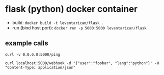 # flask (python) docker container
* build: `docker build -t leventarican/flask .`
* run (bind host port): `docker run -p 5000:5000 leventarican/flask`

## example calls
```
curl -v 0.0.0.0:5000/ping

curl localhost:5000/webhook -d '{"user":"foobar", "lang":"python"}' -H "Content-Type: application/json"
```